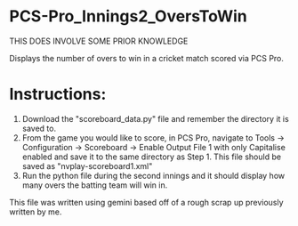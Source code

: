 # PCS-Pro_Innings2_OversToWin
THIS DOES INVOLVE SOME PRIOR KNOWLEDGE

Displays the number of overs to win in a cricket match scored via PCS Pro.

# Instructions:

1. Download the "scoreboard_data.py" file and remember the directory it is saved to.
2. From the game you would like to score, in PCS Pro, navigate to Tools -> Configuration -> Scoreboard -> Enable Output File 1 with only Capitalise enabled and save it to the same directory as Step 1. This file should be saved as "nvplay-scoreboard1.xml"
3. Run the python file during the second innings and it should display how many overs the batting team will win in.


This file was written using gemini based off of a rough scrap up previously written by me.
